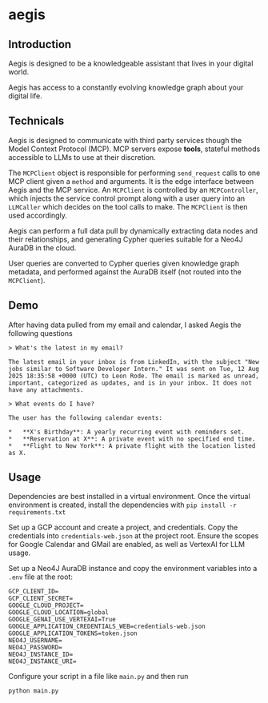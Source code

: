 # aegis

## Introduction 

Aegis is designed to be a knowledgeable assistant that lives in your digital world. 

Aegis has access to a constantly evolving knowledge graph about your digital life.

## Technicals

Aegis is designed to communicate with third party services though the Model Context Protocol (MCP). MCP servers expose **tools**, stateful methods accessible to LLMs to use at their discretion.

The `MCPClient` object is responsible for performing `send_request` calls to one MCP client given a `method` and arguments. It is the edge interface between Aegis and the MCP service. An `MCPClient` is controlled by an `MCPController`, which injects the service control prompt along with a user query into an `LLMCaller` which decides on the tool calls to make. The `MCPClient` is then used accordingly.

Aegis can perform a full data pull by dynamically extracting data nodes and their relationships, and generating Cypher queries suitable for a Neo4J AuraDB in the cloud.

User queries are converted to Cypher queries given knowledge graph metadata, and performed against the AuraDB itself (not routed into the `MCPClient`).

## Demo

After having data pulled from my email and calendar, I asked Aegis the following questions

```
> What's the latest in my email?

The latest email in your inbox is from LinkedIn, with the subject "New jobs similar to Software Developer Intern." It was sent on Tue, 12 Aug 2025 18:35:58 +0000 (UTC) to Leon Rode. The email is marked as unread, important, categorized as updates, and is in your inbox. It does not have any attachments.

> What events do I have?

The user has the following calendar events:

*   **X's Birthday**: A yearly recurring event with reminders set.
*   **Reservation at X**: A private event with no specified end time.
*   **Flight to New York**: A private flight with the location listed as X.
```

## Usage

Dependencies are best installed in a virtual environment. Once the virtual environment is created, install the dependencies with `pip install -r requirements.txt`

Set up a GCP account and create a project, and credentials. Copy the credentials into `credentials-web.json` at the project root. Ensure the scopes for Google Calendar and GMail are enabled, as well as VertexAI for LLM usage.

Set up a Neo4J AuraDB instance and copy the environment variables into a `.env` file at the root:

```
GCP_CLIENT_ID=
GCP_CLIENT_SECRET=
GOOGLE_CLOUD_PROJECT=
GOOGLE_CLOUD_LOCATION=global
GOOGLE_GENAI_USE_VERTEXAI=True
GOOGLE_APPLICATION_CREDENTIALS_WEB=credentials-web.json
GOOGLE_APPLICATION_TOKENS=token.json
NEO4J_USERNAME=
NEO4J_PASSWORD=
NEO4J_INSTANCE_ID=
NEO4J_INSTANCE_URI=
```

Configure your script in a file like `main.py` and then run
```
python main.py
```